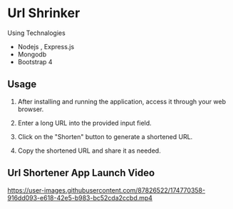 # Url Shrinker
  
Using Technalogies
* Nodejs , Express.js
* Mongodb
* Bootstrap 4

## Usage

1. After installing and running the application, access it through your web browser.

2. Enter a long URL into the provided input field.

3. Click on the "Shorten" button to generate a shortened URL.

4. Copy the shortened URL and share it as needed.

## Url Shortener App Launch Video

https://user-images.githubusercontent.com/87826522/174770358-916dd093-e618-42e5-b983-bc52cda2ccbd.mp4

